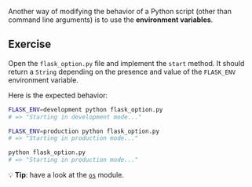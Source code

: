 Another way of modifying the behavior of a Python script (other than command line arguments) is to use the **environment variables**.

## Exercise

Open the `flask_option.py` file and implement the `start` method. It should return a `String` depending on the presence and value of the `FLASK_ENV` environment variable.

Here is the expected behavior:

```bash
FLASK_ENV=development python flask_option.py
# => "Starting in development mode..."

FLASK_ENV=production python flask_option.py
# => "Starting in production mode..."

python flask_option.py
# => "Starting in production mode..."
```

💡 **Tip**: have a look at the [`os`](https://docs.python.org/3/library/os.html) module.
